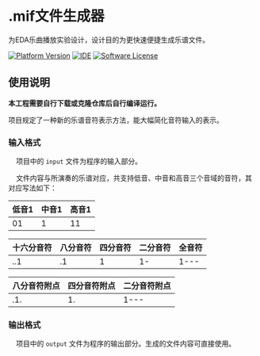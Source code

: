 # .mif文件生成器

为EDA乐曲播放实验设计，设计目的为更快速便捷生成乐谱文件。

[![Platform Version](https://img.shields.io/badge/Java-13.0.1-orange)](https://www.oracle.com/technetwork/java/javase/downloads/jdk13-downloads-5672538.html)
[![IDE](https://img.shields.io/badge/IDE-IntelliJ%20IDEA-red)](https://www.jetbrains.com/idea/)
[![Software License](https://img.shields.io/badge/License-MIT-brightgreen.svg)](LICENSE)

## 使用说明

**本工程需要自行下载或克隆仓库后自行编译运行。**

项目规定了一种新的乐谱音符表示方法，能大幅简化音符输入的表示。

### 输入格式

&nbsp;&nbsp;&nbsp;&nbsp;项目中的 `input` 文件为程序的输入部分。

&nbsp;&nbsp;&nbsp;&nbsp;文件内容与所演奏的乐谱对应，共支持低音、中音和高音三个音域的音符，其对应写法如下：

|低音1|中音1|高音1|
|---|---|---|
|01|1|11|

|十六分音符|八分音符|四分音符|二分音符|全音符|
|---|---|---|---|---|
|..1|.1|1|1-|1---|

|八分音符附点|四分音符附点|二分音符附点|
|---|---|---|
|.1.|1.|1---|

### 输出格式

&nbsp;&nbsp;&nbsp;&nbsp;项目中的 `output` 文件为程序的输出部分。生成的文件内容可直接使用。

